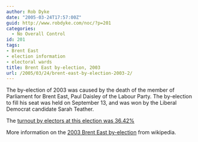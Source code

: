```yaml
---
author: Rob Dyke
date: "2005-03-24T17:57:00Z"
guid: http://www.robdyke.com/noc/?p=201
categories:
  - No Overall Control
id: 201
tags:
- Brent East
- election information
- electoral wards
title: Brent East by-election, 2003
url: /2005/03/24/brent-east-by-election-2003-2/
---
```

The by-election of 2003 was caused by the death of the member of Parliament for Brent East, Paul Daisley of the Labour Party. The by-election to fill his seat was held on September 13, and was won by the Liberal Democrat candidate Sarah Teather.

The [turnout by electors at this election was 36.42%](http://www2.brent.gov.uk/elections.nsf/24878f4b00d4f0f68025663c006c7944/cc78a3f1770f34d680256d9d003dbafa!OpenDocument)

More information on the [2003 Brent East by-election](http://en.wikipedia.org/wiki/Brent_East_by-election%2C_2003) from wikipedia.